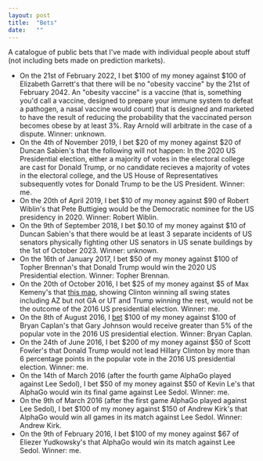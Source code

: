 ```yaml
---
layout: post
title:  "Bets"
date:   ""
---
```


A catalogue of public bets that I've made with individual people about stuff (not including bets made on prediction markets).

* On the 21st of February 2022, I bet $100 of my money against $100 of Elizabeth Garrett's that there will be no "obesity vaccine" by the 21st of February 2042. An "obesity vaccine" is a vaccine (that is, something you'd call a vaccine, designed to prepare your immune system to defeat a pathogen, a nasal vaccine would count) that is designed and marketed to have the result of reducing the probability that the vaccinated person becomes obese by at least 3%. Ray Arnold will arbitrate in the case of a dispute. Winner: unknown.
* On the 4th of November 2019, I bet $20 of my money against $20 of Duncan Sabien's that the following will not happen: In the 2020 US Presidential election, either a majority of votes in the electoral college are cast for Donald Trump, or no candidate recieves a majority of votes in the electoral college, and the US House of Representatives subsequently votes for Donald Trump to be the US President. Winner: me.
* On the 20th of April 2019, I bet $10 of my money against $90 of Robert Wiblin's that Pete Buttigieg would be the Democratic nominee for the US presidency in 2020. Winner: Robert Wiblin.
* On the 9th of September 2018, I bet $0.10 of my money against $10 of Duncan Sabien's that there would be at least 3 separate incidents of US senators physically fighting other US senators in US senate buildings by the 1st of October 2023. Winner: unknown.
* On the 16th of January 2017, I bet $50 of my money against $100 of Topher Brennan's that Donald Trump would win the 2020 US Presidential election. Winner: Topher Brennan.
* On the 20th of October 2016, I bet $25 of my money against $5 of Max Kemeny's that [this map](http://www.270towin.com/maps/3n2dY), showing Clinton winning all swing states including AZ but not GA or UT and Trump winning the rest, would not be the outcome of the 2016 US presidential election. Winner: me.
* On the 8th of August 2016, I [bet](http://econlog.econlib.org/archives/2016/08/johnson_bet.html) $100 of my money against $100 of Bryan Caplan's that Gary Johnson would receive greater than 5% of the popular vote in the 2016 US presidential election. Winner: Bryan Caplan.
* On the 24th of June 2016, I bet $200 of my money against $50 of Scott Fowler's that Donald Trump would not lead Hillary Clinton by more than 6 percentage points in the popular vote in the 2016 US presidential election. Winner: me.
* On the 14th of March 2016 (after the fourth game AlphaGo played against Lee Sedol), I bet $50 of my money against $50 of Kevin Le's that AlphaGo would win its final game against Lee Sedol. Winner: me.
* On the 9th of March 2016 (after the first game AlphaGo played against Lee Sedol), I bet $100 of my money against $150 of Andrew Kirk's that AlphaGo would win all games in its match against Lee Sedol. Winner: Andrew Kirk.
* On the 9th of February 2016, I bet $100 of my money against $67 of Eliezer Yudkowsky's that AlphaGo would win its match against Lee Sedol. Winner: me.
